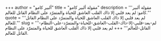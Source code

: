 +++
author = "ألبير كامو"
title = "مقولة ألبير كامو"
description = '''مقولة ألبير كامو: لم يعد قلبي إلا ذاك القلب العاشق للحياة والمتمرّد على النظام القاتل للعالم.'''
quote = '''لم يعد قلبي إلا ذاك القلب العاشق للحياة والمتمرّد على النظام القاتل للعالم.'''
slug = '''لم-يعد-قلبي-إلا-ذاك-القلب-العاشق-للحياة-والمتمرّد-على-النظام-القاتل-للعالم'''
+++
لم يعد قلبي إلا ذاك القلب العاشق للحياة والمتمرّد على النظام القاتل للعالم.

